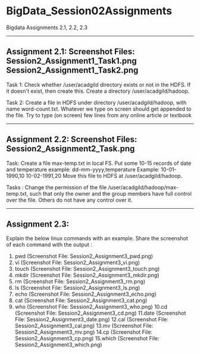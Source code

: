 # BigData_Session02Assignments
Bigdata Assignments 2.1, 2.2, 2.3

------------------------------------------------------------------------------------
Assignment 2.1: 
Screenshot Files: 
    Session2_Assignment1_Task1.png 
    Session2_Assignment1_Task2.png
------------------------------------------------------------------------------------
Task 1:
Check whether /user/acadgild directory exists or not in the HDFS.
If it doesn't exist, then create this.
Create a directory /user/acadgild/hadoop.

Task 2:
Create a file in HDFS under directory /user/acadgild/hadoop, with name word-count.txt.
Whatever we type on screen should get appended to the file.
Try to type (on screen) few lines from any online article or textbook



------------------------------------------------------------------------------------
Assignment 2.2:
Screenshot Files:
    Session2_Assignment2_Task.png
------------------------------------------------------------------------------------

Task:
Create a file max-temp.txt in local FS.
Put some 10-15 records of date and temperature example:
dd-mm-yyyy,temperature
Example:
10-01-1990,10
10-02-1991,20
Move this file to HDFS at /user/acadgild/hadoop.

Tasks :
Change the permission of the file /user/acadgild/hadoop/max-temp.txt, such that
only the owner and the group members have full control over the file.
Others do not have any control over it.



------------------------------------------------------------------------------------
Assignment 2.3:
------------------------------------------------------------------------------------

Explain the below linux commands with an example. Share the screenshot of each
command with the output :
1. pwd (Screenshot File: Session2_Assignment3_pwd.png)
2. vi (Screenshot File: Session2_Assignment3_vi.png)
3. touch (Screenshot File: Session2_Assignment3_touch.png)
4. mkdir (Screenshot File: Session2_Assignment3_mkdir.png)
5. rm (Screenshot File: Session2_Assignment3_rm.png)
6. ls (Screenshot File: Session2_Assignment3_ls.png)
7. echo (Screenshot File: Session2_Assignment3_echo.png)
8. cat (Screenshot File: Session2_Assignment3_cat.png)
9. who (Screenshot File: Session2_Assignment3_who.png)
10.cd (Screenshot File: Session2_Assignment3_cd.png)
11.date (Screenshot File: Session2_Assignment3_date.png)
12.cal (Screenshot File: Session2_Assignment3_cal.png)
13.mv (Screenshot File: Session2_Assignment3_mv.png)
14.cp (Screenshot File: Session2_Assignment3_cp.png)
15.which (Screenshot File: Session2_Assignment3_which.png)
